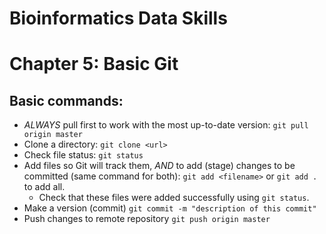# Bioinformatics Data Skills
# Chapter 5: Basic Git

## Basic commands:
- *ALWAYS* pull first to work with the most up-to-date version:
	`git pull origin master`
- Clone a directory: 
	`git clone <url>`
- Check file status:
	`git status`
- Add files so Git will track them, *AND* to add (stage) changes to be committed (same command for both):
	`git add <filename>` or `git add .` to add all.
	- Check that these files were added successfully using `git status`.
- Make a version (commit)
	`git commit -m "description of this commit"`
- Push changes to remote repository
	`git push origin master`
